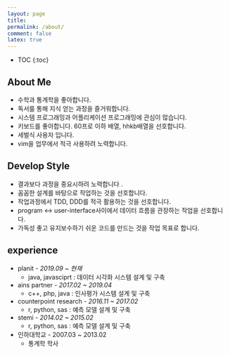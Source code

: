 ```yaml
---
layout: page
title:
permalink: /about/
comment: false
latex: true
---
```

* TOC
{:toc}

## About Me
* 수학과 통계학을 좋아합니다.
* 독서를 통해 지식 얻는 과정을 즐거워합니다.
* 시스템 프로그래밍과 어플리케이션 프로그래밍에 관심이 많습니다.
* 키보드를 좋아합니다. 60프로 이하 배열, hhkb배열을 선호합니다. 
* 세벌식 사용자 입니다.
* vim을 업무에서 적극 사용하려 노력합니다.

## Develop Style
* 결과보다 과정을 중요시하려 노력합니다 .
* 꼼꼼한 설계를 바탕으로 작업하는 것을 선호합니다.
* 작업과정에서 TDD, DDD를 적극 활용하는 것을 선호합니다.
* program <-> user-interface사이에서 데이터 흐름을 관장하는 작업을 선호합니다.
* 가독성 좋고 유지보수하기 쉬운 코드를 만드는 것을 작업 목표로 합니다.

## experience

- planit - *2019.09 ~ 현재*
    - java, javasciprt : 데이터 시각화 시스템 설계 및 구축
- ains partner - *2017.02 ~ 2019.04*
    - c++, php, java : 인사평가 시스템 설계 및 구축
- counterpoint research - *2016.11 ~ 2017.02*
    - r, python, sas : 예측 모델 설계 및 구축
- stemi - *2014.02 ~ 2015.02*
    - r, python, sas : 예측 모델 설계 및 구축
- 인하대학교 - 2007.03 ~ 2013.02 
    - 통계학 학사
